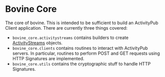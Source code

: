 # Bovine Core

The core of bovine. This is intended to be sufficient to build
an ActivityPub Client application. There are currently three
things covered:

- `bovine_core.activitystreams` contains builders to create
 [ActivityStreams](https://www.w3.org/ns/activitystreams) objects.
- `bovine_core.clients` contains routines to interact with
 ActivityPub servers. In particular, routines to perform
 POST and GET requests using HTTP Signatures are implemented.
- `bovine_core.utils` contains the cryptographic stuff to
 handle HTTP Signatures.
